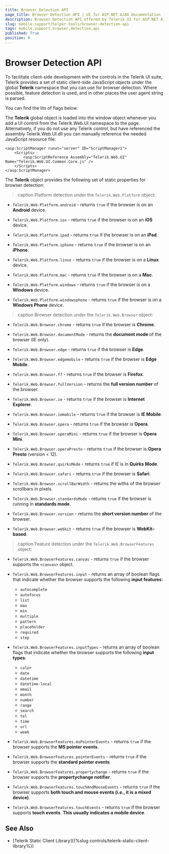 ```yaml
---
title: Browser Detection API
page_title: Browser Detection API | UI for ASP.NET AJAX Documentation
description: Browser Detection API offered by Telerik UI for ASP.NET AJAX
slug: mobile-support/helper-tools/browser-detection-api
tags: mobile,support,browser,detection,api
published: True
position: 0
---
```


# Browser Detection API

To facilitate client-side development with the controls in the Telerik UI suite, Telerik provides a set of static client-side JavaScript objects under the global **Telerik** namespace that you can use for browser detection. Where possible, feature detection is used, and in other places the user agent string is parsed.

You can find the lits of flags below.

The **Telerik** global object is loaded into the window object whenever you add a UI control from the Telerik.Web.UI namespace to the page. Alternatively, if you do not use any Telerik control, but have referenced the assembly Telerik.Web.UI.dll you can manually reference the needed JavaScript resource file:

````ASP.NET
<asp:ScriptManager runat="server" ID="ScriptManager1">
    <Scripts>
        <asp:ScriptReference Assembly="Telerik.Web.UI" Name="Telerik.Web.UI.Common.Core.js" />
    </Scripts>
</asp:ScriptManager>
````

The **Telerik** object provides the following set of static properties for browser detection:

>caption Platform detection under the `Telerik.Web.Platform` object:

* `Telerik.Web.Platform.android` - returns `true` if the browser is on an **Android** device.

* `Telerik.Web.Platform.ios` - returns `true` if the browser is on an **iOS** device.

* `Telerik.Web.Platform.ipad` - returns `true` if the browser is on an **iPad**.

* `Telerik.Web.Platform.iphone` - returns `true` if the browser is on an **iPhone**.

* `Telerik.Web.Platform.linux` - returns `true` if the browser is on a **Linux** device.

* `Telerik.Web.Platform.mac` - returns `true` if the browser is on a **Mac**.

* `Telerik.Web.Platform.windows` - returns `true` if the browser is on a **Windows** device.

* `Telerik.Web.Platform.windowsphone` - returns `true` if the browser is on a **Windows Phone** device.


>caption Browser detection under the `Telerik.Web.Browser` object:

* `Telerik.Web.Browser.chrome` - returns `true` if  the browser is **Chrome**.

* `Telerik.Web.Browser.documentMode` - returns the **document mode** of the browser (IE only).

* `Telerik.Web.Browser.edge` - returns `true` if  the browser is **Edge**.

* `Telerik.Web.Browser.edgemobile` - returns `true` if  the browser is **Edge Mobile**.

* `Telerik.Web.Browser.ff` - returns `true` if  the browser is **Firefox**.

* `Telerik.Web.Browser.fullVersion` - returns the **full version number** of the browser.

* `Telerik.Web.Browser.ie` - returns `true` if  the browser is **Internet Explorer**.

* `Telerik.Web.Browser.iemobile` - returns `true` if  the browser is **IE Mobile**.

* `Telerik.Web.Browser.opera` - returns `true` if  the browser is **Opera**.

* `Telerik.Web.Browser.operaMini` - returns `true` if  the browser is **Opera Mini**.

* `Telerik.Web.Browser.operaPresto` - returns `true` if  the browser is **Opera Presto** (version < 12).

* `Telerik.Web.Browser.quirksMode` - returns `true` if IE is in **Quirks Mode**.

* `Telerik.Web.Browser.safari` - returns `true` if  the browser is **Safari**.

* `Telerik.Web.Browser.scrollBarWidth` - returns the withs of the browser scrollbars in pixels.

* `Telerik.Web.Browser.standardsMode` - returns `true` if the browser is running in **standards mode**.

* `Telerik.Web.Browser.version` - returns the **short version number** of the browser.

* `Telerik.Web.Browser.webkit` - returns `true` if  the browser is **WebKit-based**.



>caption Feature detection under the `Telerik.Web.BrowserFeatures` object:

* `Telerik.Web.BrowserFeatures.canvas` - returns `true` if the browser supports the `<canvas>` object.

* `Telerik.Web.BrowserFeatures.input` - returns an array of boolean flags that indicate whether the browser supports the following **input features**:
	* `autocomplete`
	* `autofocus`
	* `list`
	* `max`
	* `min`
	* `multiple`
	* `pattern`
	* `placeholder`
	* `required`
	* `step`
* `Telerik.Web.BrowserFeatures.inputTypes` - returns an array of boolean flags that indicate whether the browser supports the following **input types**:
	* `color`
	* `date`
	* `datetime`
	* `datetime-local`
	* `email`
	* `month`
	* `number`
	* `range`
	* `search`
	* `tel`
	* `time`
	* `url`
	* `week`
* `Telerik.Web.BrowserFeatures.msPointerEvents` - returns `true` if the browser supports the **MS pointer events**.

* `Telerik.Web.BrowserFeatures.pointerEvents` - returns `true` if the browser supports the **standard pointer events**.

* `Telerik.Web.BrowserFeatures.propertychange` - returns `true` if the browser supports the **propertychange notifier**.

* `Telerik.Web.BrowserFeatures.touchAndMouseEvents` - returns `true` if the browser supports **both touch and mouse events (i.e., it is a mixed device)**.

* `Telerik.Web.BrowserFeatures.touchEvents` - returns `true` if the browser supports **touch events**. **This usually indicates a mobile device**.



## See Also

* [Telerik Static Client Library]({%slug controls/telerik-static-client-library%})
